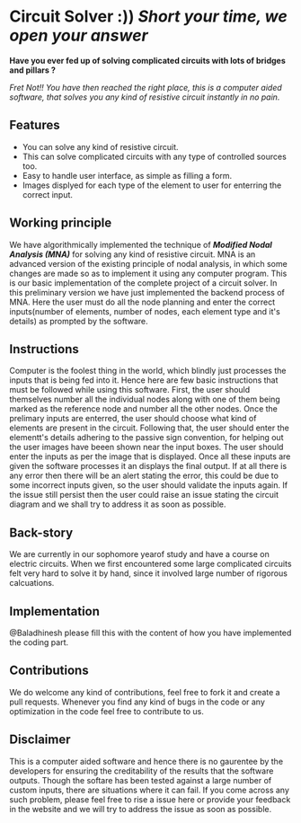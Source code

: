 # Circuit Solver  :))  ***Short your time, we open your answer***

**Have you ever fed up of solving complicated circuits with lots of bridges and pillars ?**

*Fret Not!! You have then reached the right place, this is a computer aided software, that solves you any kind of resistive circuit instantly in no pain.*

## Features

* You can solve any kind of resistive circuit.
* This can solve complicated circuits with any type of controlled sources too. 
* Easy to handle user interface, as simple as filling a form.
* Images displyed for each type of the element to user for enterring the correct input.

## Working principle
We have algorithmically implemented the technique of ***Modified Nodal Analysis (MNA)*** for solving any kind of resistive circuit. MNA is an advanced version of the existing principle of nodal analysis, in which some changes are made so as to implement it using any computer program. This is our basic implementation of the complete project of a circuit solver. In this preliminary version we have just implemented the backend process of MNA. Here the user must do all the node planning and enter the correct inputs(number of elements, number of nodes, each element type and it's details) as prompted by the software. 

## Instructions
Computer is the foolest thing in the world, which blindly just processes the inputs that is being fed into it. Hence here are few basic instructions that must be followed while using this software. First, the user should themselves number all the individual nodes along with one of them being marked as the reference node and number all the other nodes. Once the prelimary inputs are enterred, the user should choose what kind of elements are present in the circuit. Following that, the user should enter the elementt's details adhering to the passive sign convention, for helping out the user images have beeen shown near the input boxes. The user should enter the inputs as per the image that is displayed. Once all these inputs are given the software processes it an displays the final output. If at all there is any error then there will be an alert stating the error, this could be due to some incorrect inputs given, so the user should validate the inputs again. If the issue still persist then the user could raise an issue stating the circuit diagram and we shall try to address it as soon as possible.

## Back-story
We are currently in our sophomore yearof study and have a course on electric circuits. When we first encountered some large complicated circuits felt very hard to solve it by hand, since it involved large number of rigorous calcuations.
## Implementation
@Baladhinesh please fill this with the content of how you have implemented the coding part.

## Contributions
We do welcome any kind of contributions, feel free to fork it and create a pull requests. Whenever you find any kind of bugs in the code or any optimization in the code feel free to contribute to us. 

## Disclaimer
This is a computer aided software and hence there is no gaurentee by the developers for ensuring the creditability of the results that the software outputs. Though the softare has been tested against a large number of custom inputs, there are situations where it can fail. If you come across any such problem, please feel free to rise a issue here or provide your feedback in the website and we will try to address the issue as soon as possible.
